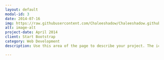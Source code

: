 ```yaml
---
layout: default
modal-id: 3
date: 2014-07-16
img: https://raw.githubusercontent.com/Chaleeshadow/Chaleeshadow.github.io/master/img/portfolio/circus.png
alt: image-alt
project-date: April 2014
client: Start Bootstrap
category: Web Development
description: Use this area of the page to describe your project. The icon above is part of a free icon set by <a href="https://sellfy.com/p/8Q9P/jV3VZ/">Flat Icons</a>. On their website, you can download their free set with 16 icons, or you can purchase the entire set with 146 icons for only $12!

---
```

